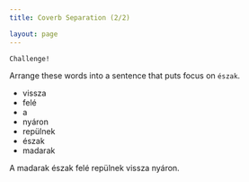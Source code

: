 ```yaml
---
title: Coverb Separation (2/2)

layout: page
---
```


`Challenge!`

Arrange these words into a sentence that puts focus on `észak`.

* vissza
* felé
* a
* nyáron
* repülnek
* észak
* madarak

<span>A madarak észak felé repülnek vissza nyáron.</span>

